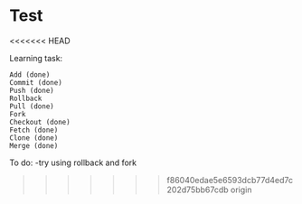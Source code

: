 # Test
<<<<<<< HEAD

Learning task:

    Add (done)
    Commit (done)
    Push (done)
    Rollback
    Pull (done)
    Fork
    Checkout (done)
    Fetch (done)
    Clone (done)
    Merge (done)
    
To do: 
    -try using rollback and fork
    
>>>>>>> f86040edae5e6593dcb77d4ed7c202d75bb67cdb
>>>>>>> origin
